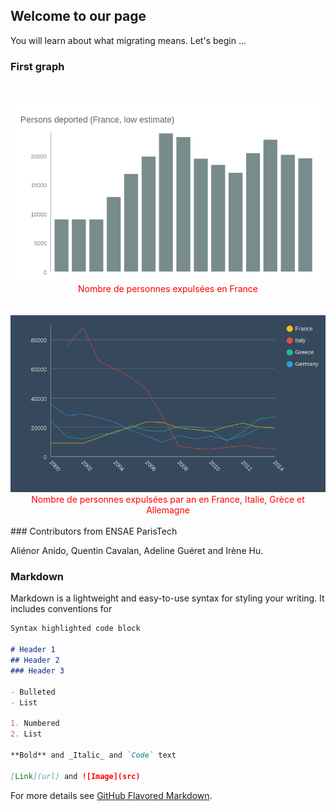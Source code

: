 ## Welcome to our page

You will learn about what migrating means. Let's begin ...
<link rel="stylesheet" href="main.css" /> <!-- Précise que ce fichier est lié à un fichier css pour la mise en forme -->

### First graph ###
<br />

<div style="align: left; text-align:center;">
  <img  src="Persons deported (France, low estimate).png" width="550"/>
<span style="display:block;color: red;">Nombre de personnes expulsées en France</span>
</div>
<br />
<br />


<div style="align: left; text-align:center;">
  <img  src="Deportation (chosen countries).png" width="550"/>
<span style="display:block;color: red;">Nombre de personnes expulsées par an en France, Italie, Grèce et Allemagne</span>
</div>
<br />
### Contributors from ENSAE ParisTech

Aliénor Anido, Quentin Cavalan, Adeline Guéret and Irène Hu. 

### Markdown

Markdown is a lightweight and easy-to-use syntax for styling your writing. It includes conventions for

```markdown
Syntax highlighted code block

# Header 1
## Header 2
### Header 3

- Bulleted
- List

1. Numbered
2. List

**Bold** and _Italic_ and `Code` text

[Link](url) and ![Image](src)
```

For more details see [GitHub Flavored Markdown](https://guides.github.com/features/mastering-markdown/).
